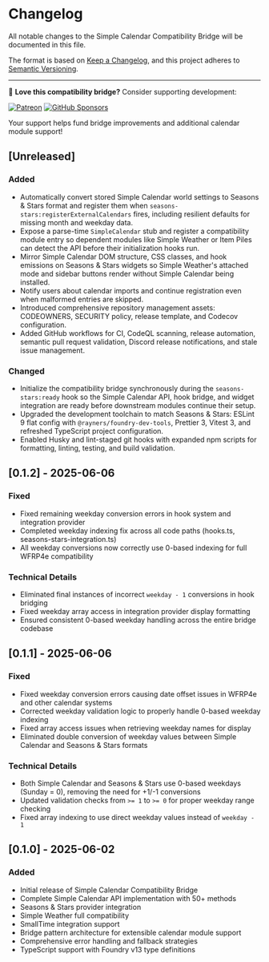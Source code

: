 # Changelog

All notable changes to the Simple Calendar Compatibility Bridge will be documented in this file.

The format is based on [Keep a Changelog](https://keepachangelog.com/en/1.0.0/),
and this project adheres to [Semantic Versioning](https://semver.org/spec/v2.0.0.html).

---

💖 **Love this compatibility bridge?** Consider supporting development:

[![Patreon](https://img.shields.io/badge/Patreon-Support%20Development-ff424d?style=for-the-badge&logo=patreon)](https://patreon.com/rayners)
[![GitHub Sponsors](https://img.shields.io/badge/GitHub%20Sponsors-Support%20Development-ea4aaa?style=for-the-badge&logo=github)](https://github.com/sponsors/rayners)

Your support helps fund bridge improvements and additional calendar module support!

## [Unreleased]

### Added
- Automatically convert stored Simple Calendar world settings to Seasons & Stars format and register them when `seasons-stars:registerExternalCalendars` fires, including resilient defaults for missing month and weekday data.
- Expose a parse-time `SimpleCalendar` stub and register a compatibility module entry so dependent modules like Simple Weather or Item Piles can detect the API before their initialization hooks run.
- Mirror Simple Calendar DOM structure, CSS classes, and hook emissions on Seasons & Stars widgets so Simple Weather's attached mode and sidebar buttons render without Simple Calendar being installed.
- Notify users about calendar imports and continue registration even when malformed entries are skipped.
- Introduced comprehensive repository management assets: CODEOWNERS, SECURITY policy, release template, and Codecov configuration.
- Added GitHub workflows for CI, CodeQL scanning, release automation, semantic pull request validation, Discord release notifications, and stale issue management.

### Changed
- Initialize the compatibility bridge synchronously during the `seasons-stars:ready` hook so the Simple Calendar API, hook bridge, and widget integration are ready before downstream modules continue their setup.
- Upgraded the development toolchain to match Seasons & Stars: ESLint 9 flat config with `@rayners/foundry-dev-tools`, Prettier 3, Vitest 3, and refreshed TypeScript project configuration.
- Enabled Husky and lint-staged git hooks with expanded npm scripts for formatting, linting, testing, and build validation.

## [0.1.2] - 2025-06-06

### Fixed
- Fixed remaining weekday conversion errors in hook system and integration provider
- Completed weekday indexing fix across all code paths (hooks.ts, seasons-stars-integration.ts)
- All weekday conversions now correctly use 0-based indexing for full WFRP4e compatibility

### Technical Details
- Eliminated final instances of incorrect `weekday - 1` conversions in hook bridging
- Fixed weekday array access in integration provider display formatting
- Ensured consistent 0-based weekday handling across the entire bridge codebase

## [0.1.1] - 2025-06-06

### Fixed
- Fixed weekday conversion errors causing date offset issues in WFRP4e and other calendar systems
- Corrected weekday validation logic to properly handle 0-based weekday indexing
- Fixed array access issues when retrieving weekday names for display
- Eliminated double conversion of weekday values between Simple Calendar and Seasons & Stars formats

### Technical Details
- Both Simple Calendar and Seasons & Stars use 0-based weekdays (Sunday = 0), removing the need for +1/-1 conversions
- Updated validation checks from `>= 1` to `>= 0` for proper weekday range checking
- Fixed array indexing to use direct weekday values instead of `weekday - 1`

## [0.1.0] - 2025-06-02

### Added
- Initial release of Simple Calendar Compatibility Bridge
- Complete Simple Calendar API implementation with 50+ methods
- Seasons & Stars provider integration
- Simple Weather full compatibility
- SmallTime integration support
- Bridge pattern architecture for extensible calendar module support
- Comprehensive error handling and fallback strategies
- TypeScript support with Foundry v13 type definitions